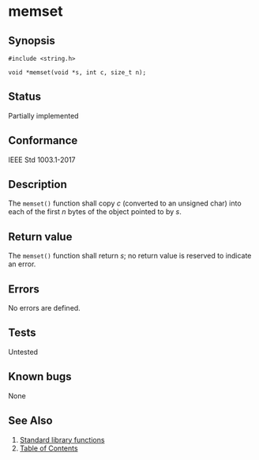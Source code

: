 # memset

## Synopsis

`#include <string.h>`

`void *memset(void *s, int c, size_t n);`

## Status

Partially implemented

## Conformance

IEEE Std 1003.1-2017

## Description

The `memset()` function shall copy _c_ (converted to an unsigned char) into each of the first _n_ bytes of the object
pointed to by _s_.

## Return value

The `memset()` function shall return _s_; no return value is reserved to indicate an error.

## Errors

No errors are defined.

## Tests

Untested

## Known bugs

None

## See Also

1. [Standard library functions](../functions.md)
2. [Table of Contents](../../../README.md)
